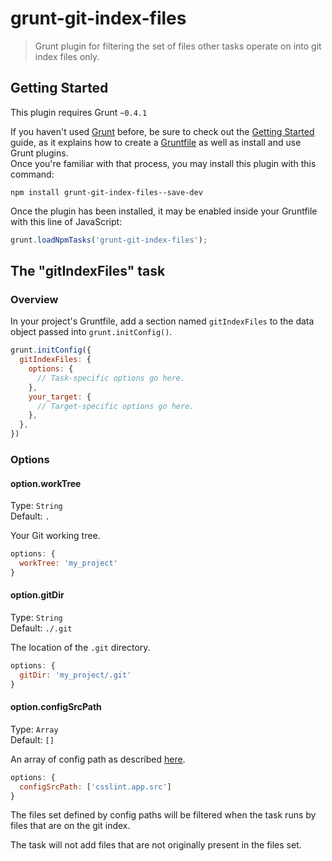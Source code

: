 # grunt-git-index-files

> Grunt plugin for filtering the set of files other tasks operate on into git index files only.


## Getting Started
This plugin requires Grunt `~0.4.1`

If you haven't used [Grunt](http://gruntjs.com/) before, be sure to check out the [Getting Started](http://gruntjs.com/getting-started) guide, as it explains how to create a [Gruntfile](http://gruntjs.com/sample-gruntfile) as well as install and use Grunt plugins.  
Once you're familiar with that process, you may install this plugin with this command:

```shell
npm install grunt-git-index-files--save-dev
```

Once the plugin has been installed, it may be enabled inside your Gruntfile with this line of JavaScript:
```js
grunt.loadNpmTasks('grunt-git-index-files');
```


## The "gitIndexFiles" task

### Overview
In your project's Gruntfile, add a section named `gitIndexFiles` to the data object passed into `grunt.initConfig()`.

```js
grunt.initConfig({
  gitIndexFiles: {
    options: {
      // Task-specific options go here.
    },
    your_target: {
      // Target-specific options go here.
    },
  },
})
```

### Options

#### option.workTree
Type: `String`  
Default: `.`

Your Git working tree.

```js
options: {
  workTree: 'my_project'
}
```

#### option.gitDir
Type: `String`  
Default: `./.git`

The location of the `.git` directory. 

```js
options: {
  gitDir: 'my_project/.git'
}
```

#### option.configSrcPath
Type: `Array`  
Default: `[]`

An array of config path as described [here](http://gruntjs.com/api/grunt.config#accessing-config-data). 

```js
options: {
  configSrcPath: ['csslint.app.src']
}
```

The files set defined by config paths will be filtered when the task runs by files that are on the git index.

The task will not add files that are not originally present in the files set.
